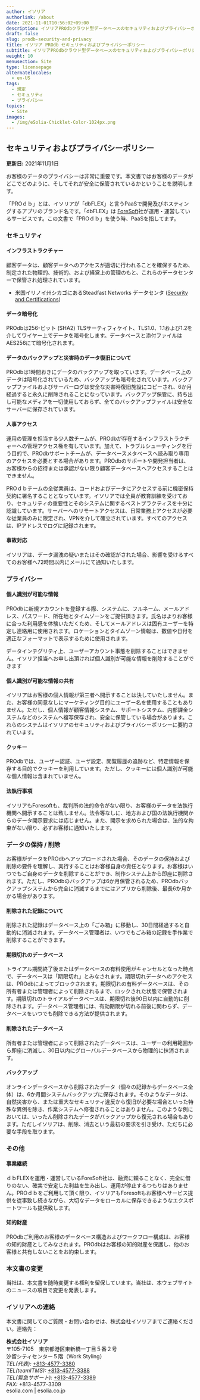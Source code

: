 ```yaml
---
author: イソリア
authorlink: /about
date: 2021-11-01T10:56:02+09:00
description: イソリアPROdbクラウド型データベースのセキュリティおよびプライバシーポリシーについて
draft: false
slug: prodb-security-and-privacy
title: イソリア PROdb セキュリティおよびプライバシーポリシー
subtitle: イソリアPROdbクラウド型データベースのセキュリティおよびプライバシーポリシーについて
weight: 10
menusection: Site
type: licensepage
alternatelocales:
  - en-US
tags:
  - 規定
  - セキュリティ
  - プライバシー
topics:
  - Site
images:
  - /img/eSolia-Chicklet-Color-1024px.png
---
```


## セキュリティおよびプライバシーポリシー

**更新日:** 2021年11月1日

お客様のデータのプライバシーは非常に重要です。本文書ではお客様のデータがどこでどのように、そしてそれが安全に保管されているかということを説明します。
  
「PROｄｂ」とは、イソリアが「dbFLEX」と言うPaaSで開発及びホスティングするアプリのブランド名です。「dbFLEX」は [ForeSoft](https://www.foresoft.net/)社が運用・運営しているサービスです。この文書で「PROｄｂ」を使う時、PaaSを指してます。

### セキュリティ
#### インフラストラクチャー

顧客データは、顧客データへのアクセスが適切に行われることを確保するため、制定された物理的、技術的、および経営上の管理のもと、これらのデータセンターで保管され処理されています。

* 米国イリノイ州シカゴにあるSteadfast Networks データセンタ ([Security and Certifications](https://www.steadfast.net/managed-hosting/data-center-colocation/350-e-cermak-chicago-data-center))

#### データ暗号化

PROdbは256-ビット (SHA2) TLSサーティフィケイト、TLS1.0、1.1および1.2を介してワイヤー上でデータを暗号化します。データベースと添付ファイルはAES256にて暗号化されます。

#### データのバックアップと災害時のデータ復旧について

PROdbは1時間おきにデータのバックアップを取っています。データベース上のデータは暗号化されているため、バックアップも暗号化されています。バックアップファイルおよびサーバーログは安全な災害時復旧施設にコピーされ、6か月経過すると永久に削除されることになっています。バックアップ保管に、持ち出し可能なメディアを一切使用しておらず、全てのバックアップファイルは安全なサーバーに保存されています。

#### 人事アクセス

運用の管理を担当する少人数チームが、PROdbが存在するインフラストラクチャーへの管理アクセス権を有しています。加えて、トラブルシューティングを行う目的で、PROdbサポートチームが、データベースメタベースへ読み取り専用のアクセスを必要とする場合があります。PROdbのサポートや開発担当者は、お客様からの招待または承認がない限り顧客データベースへアクセスすることはできません。

PROｄｂチームの全従業員は、コードおよびデータにアクセスする前に機密保持契約に署名することとなっています。イソリアでは全員が教育訓練を受けており、セキュリティの重要性とそのシステムに関するベストプラクティスを十分に認識しています。サーバーへのリモートアクセスは、日常業務上アクセスが必要な従業員のみに限定され、VPNを介して確立されています。すべてのアクセスは、IPアドレスでログに記録されます。

#### 事故対応

イソリアは、データ漏洩の疑いまたはその確認がされた場合、影響を受けるすべてのお客様へ72時間以内にメールにて通知いたします。

### プライバシー
#### 個人識別が可能な情報

PROdbに新規アカウントを登録する際、システムに、フルネーム、メールアドレス、パスワード、所在地とタイムゾーンをご提供頂きます。氏名はよりお客様に合った利用感を体験いただくため、そしてメールアドレスは固有ユーザーを特定し連絡用に使用されます。ロケーションとタイムゾーン情報は、数値や日付を適正なフォーマットで表示するために使用されます。

データインテグリティ上、ユーザーアカウント事態を削除することはできません。イソリア担当へお申し出頂ければ個人識別が可能な情報を削除することができます

#### 個人識別が可能な情報の共有

イソリアはお客様の個人情報が第三者へ開示することは決していたしません。また、お客様の同意なしにマーケティング目的にユーザー名を使用することもありません。ただし、個人情報が顧客情報システム、サポートシステム、内部課金システムなどのシステムへ複写保存され、安全に保管している場合があります。これらのシステムはイソリアのセキュリティおよびプライバシーポリシーに要約されています。

#### クッキー

PROdbでは、ユーザー認証、ユーザ設定、閲覧履歴の追跡など、特定情報を保存する目的でクッキーを利用しています。ただし、クッキーには個人識別が可能な個人情報は含まれていません。

#### 法執行事項

イソリアもForesoftも、裁判所の法的命令がない限り、お客様のデータを法執行機関へ開示することは致しません。法令等なしに、地方および国の法執行機関からのデータ開示要求には応じません。また、開示を求められた場合は、法的な拘束がない限り、必ずお客様に通知いたします。

### データの保持 / 削除

お客様がデータをPROdbへアップロードされた場合、そのデータの保持および削除の要件を理解し、実行することはお客様自身の責任となります。お客様はいつでもご自身のデータを削除することができ、制作システム上から即座に削除されます。ただし、PROdbのバックアップは6か月保管されるため、PROdbバックアップシステムから完全に消滅するまでにはアプリから削除後、最長6か月かかる場合があります。

#### 削除された記録について

削除された記録はデータベース上の「ごみ箱」に移動し、30日間経過すると自動的に消滅されます。データベース管理者は、いつでもごみ箱の記録を手作業で削除することができます。

#### 期限切れのデータベース

トライアル期間終了後またはデータベースの有料使用がキャンセルとなった時点で、データベースは「期限切れ」とみなされます。期限切れデータへのアクセスは、PROdbによってブロックされます。期限切れの有料データベースは、その所有者または管理者によって削除されるまで、ロックされた状態で保管されます。期限切れのトライアルデータベースは、期限切れ後90日以内に自動的に削除されます。データベース管理者には、有効期限が切れる前後に関わらず、データベースをいつでも削除できる方法が提供されます。

#### 削除されたデータベース

所有者または管理者によって削除されたデータベースは、ユーザーの利用範囲から即座に消滅し、30日以内にグローバルデータベースから物理的に抹消されます。

#### バックアップ

オンラインデータベースから削除されたデータ（個々の記録からデータベース全体）は、6か月間システムバックアップに保存されます。そのようなデータは、自然災害から、または重大なセキュリティ違反から復旧が必要な場合といった特殊な異例を除き、作業システムへ修復されることはありません。このような例においては、いったん削除されたデータがバックアップから復元される場合もあります。ただしイソリアは、削除、消去という最初の要求を引き受け、ただちに必要な手段を取ります。

### その他
#### 事業継続

ｄｂFLEXを運用・運営しているForeSoft社は、融資に頼ることなく、完全に借りのない、確実で安定した利益を生み出し、運用が停止するつもりはありません。PROｄｂをご利用して頂く限り、イソリアもForesoftもお客様へサービス提供を従事致し続きながら、大切なデータをローカルに保存できるようなエクスポートツールも提供致します。

#### 知的財産

PROdbご利用のお客様のデータベース構造およびワークフロー構成は、お客様の知的財産としてみなされます。PROdbはお客様の知的財産を保護し、他のお客様と共有しないことをお約束します。

### 本文書の変更

当社は、本文書を随時変更する権利を留保しています。当社は、本ウェブサイトのニュースの項目で変更を発表します。

### イソリアへの連絡

本文書に関してのご質問・お問い合わせは、株式会社イソリアまでご連絡ください。連絡先：
  
**株式会社イソリア**  
〒105-7105　東京都港区東新橋一丁目５番２号　<br>
汐留シティセンター５階（Work Styling）<br>
    <em>TEL(代表):</em> <a href="tel:+813-4577-3380">+813-4577-3380</a><br>
    <em>TEL(teamITMS):</em> <a href="tel:+813-4577-3388">+813-4577-3388</a><br>
    <em>TEL(緊急サポート):</em> <a href="tel:+813-4577-3389">+813-4577-3389</a><br>
    <em>FAX:</em> +813-4577-3309 <br> 
esolia.com | esolia.co.jp
